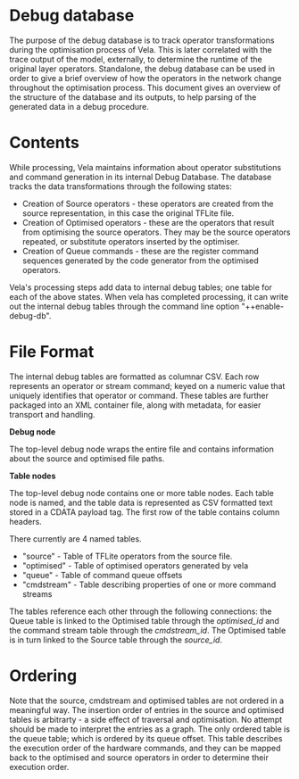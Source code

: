 # Debug database

The purpose of the debug database is to track operator transformations during
the optimisation process of Vela. This is later correlated with the trace
output of the model, externally, to determine the runtime of the original layer
operators. Standalone, the debug database can be used in order to give a brief
overview of how the operators in the network change throughout the optimisation
process. This document gives an overview of the structure of the database and
its outputs, to help parsing of the generated data in a debug procedure.

# Contents

While processing, Vela maintains information about operator substitutions and
command generation in its internal Debug Database. The database tracks the data
transformations through the following states:

- Creation of Source operators - these operators are created from the source
representation,  in this case the original TFLite file.
- Creation of Optimised operators - these are the operators that result from
 optimising the source operators. They may be the source operators repeated,
or substitute operators inserted by the optimiser.
- Creation of Queue commands - these are the register command sequences
generated by the code generator from the optimised operators.

Vela's processing steps add data to internal debug tables; one table for each
of the above states. When vela has completed processing, it can write out the
internal debug tables through the command line option "++enable-debug-db".

# File Format

The internal debug tables are formatted as columnar CSV. Each row represents an
operator or stream command; keyed on a numeric value that uniquely identifies
that operator or command. These tables are further packaged into an XML
container file, along with metadata, for easier transport and handling.

**Debug node**

The top-level debug node wraps the entire file and contains information about
the source and optimised file paths.

<debug optimised="output_from_vela.tflite" source="input.tflite">

**Table nodes**

The top-level debug node contains one or more table nodes. Each table node is
named, and the table data is represented as CSV formatted text stored in a
CDATA payload tag. The first row of the table contains column headers.

<table name="source"><![CDATA[ "column0", "column1", "column2", ...

There currently are 4 named tables.

- "source" - Table of TFLite operators from the source file.
- "optimised" - Table of optimised operators generated by vela
- "queue" - Table of command queue offsets
- "cmdstream" - Table describing properties of one or more command streams


The tables reference each other through the following connections: the Queue
table is linked to the Optimised table through the *optimised_id* and the
command stream table through the *cmdstream_id*. The Optimised table is in turn
linked to the Source table through the *source_id*.

# Ordering

Note that the source, cmdstream and optimised tables are not ordered in a
meaningful way. The insertion order of entries in the source and optimised
tables is arbitrarty - a side effect of traversal and optimisation. No attempt
should be made to interpret the entries as a graph. The only ordered table is
the queue table; which is ordered by its queue offset. This table describes the
execution order of the hardware commands, and they can be mapped back to the
optimised and source operators in order to determine their execution order.